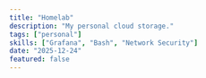 ```yaml
---
title: "Homelab"
description: "My personal cloud storage."
tags: ["personal"]
skills: ["Grafana", "Bash", "Network Security"]
date: "2025-12-24"
featured: false
---
```

